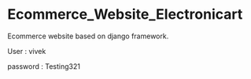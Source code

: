 # Ecommerce_Website_Electronicart
Ecommerce website based on django framework.

User : vivek

password : Testing321
